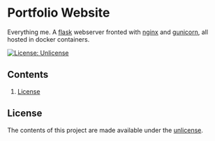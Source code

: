 # Portfolio Website

Everything me. A [flask](https://flask.palletsprojects.com/en/2.0.x/) webserver fronted with [nginx](https://www.nginx.com/) and [gunicorn](https://gunicorn.org/), all hosted in docker containers.

[![License: Unlicense](https://img.shields.io/badge/license-Unlicense-blue.svg)](http://unlicense.org/)

## Contents
1. [License](#license)

## License

The contents of this project are made available under the
[unlicense](http://unlicense.org/).
